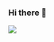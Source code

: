 ### Hi there 👋

<!--
**IndianBlitz/IndianBlitz** is a ✨ _special_ ✨ repository because its `README.md` (this file) appears on your GitHub profile.

Here are some ideas to get you started:

- 🔭 I’m currently working on ...
- 🌱 I’m currently learning ...
- 👯 I’m looking to collaborate on ...
- 🤔 I’m looking for help with ...
- 💬 Ask me about ...
- 📫 How to reach me: ...
- 😄 Pronouns: ...
- ⚡ Fun fact: ...
-->
 <img src="https://github-readme-stats.vercel.app/api?username=IndianBlitz &&show_icons=true&title_color=ffffff&icon_color=bb2acf&text_color=daf7dc&bg_color=151515">
